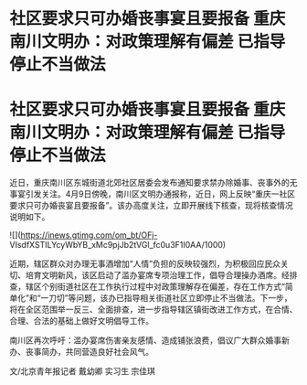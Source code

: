 # 社区要求只可办婚丧事宴且要报备 重庆南川文明办：对政策理解有偏差 已指导停止不当做法

# 社区要求只可办婚丧事宴且要报备 重庆南川文明办：对政策理解有偏差 已指导停止不当做法

近日，重庆南川区东城街道北郊社区居委会发布通知要求禁办除婚事、丧事外的无事宴引发关注。4月9日傍晚，南川区文明办通报称，近日，网上反映“重庆一社区要求只可办婚丧宴且要报备”。该办高度关注，立即开展线下核查，现将核查情况说明如下。

![](https://inews.gtimg.com/om_bt/OFj-
VIsdfXSTILYcyWbYB_xMc9pjJb2tVGl_fc0u3F1I0AA/1000)

近期，辖区群众对办理无事酒增加“人情”负担的反映较强烈，为积极回应民众关切、培育文明新风，该区启动了滥办宴席专项治理工作，倡导合理操办酒席。经排查，辖区个别街道社区在工作执行过程中对政策理解存在偏差，存在工作方式“简单化”和“一刀切”等问题，该办已指导相关街道社区立即停止不当做法。下一步，将在全区范围举一反三、全面排查，进一步指导辖区镇街改进工作方式，在合情、合理、合法的基础上做好文明倡导工作。

南川区再次呼吁：滥办宴席伤害亲友感情、造成铺张浪费，倡议广大群众婚事新办、丧事简办，共同营造良好社会风气。

文/北京青年报记者 戴幼卿 实习生 宗佳琪

